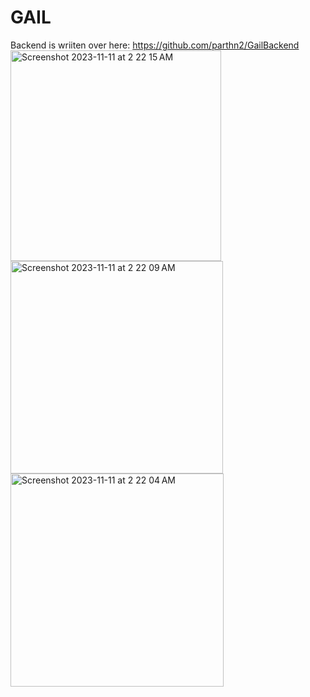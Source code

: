 # GAIL

Backend is wriiten over here: https://github.com/parthn2/GailBackend
<img width="337" alt="Screenshot 2023-11-11 at 2 22 15 AM" src="https://github.com/parthn2/GAIL/assets/74675085/6a4ec4c4-e94f-4bad-8150-874d419992d6">
<img width="340" alt="Screenshot 2023-11-11 at 2 22 09 AM" src="https://github.com/parthn2/GAIL/assets/74675085/765dfbbf-b847-4b45-a89d-6d5cfd107ab6">
<img width="341" alt="Screenshot 2023-11-11 at 2 22 04 AM" src="https://github.com/parthn2/GAIL/assets/74675085/0b261d51-3bb6-4d1d-b599-354cfb0be146">
